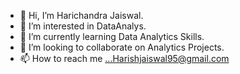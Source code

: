- 👋 Hi, I’m Harichandra Jaiswal.
- 👀 I’m interested in DataAnalys.
- 🌱 I’m currently learning Data Analytics Skills.
- 💞️ I’m looking to collaborate on Analytics Projects.
- 📫 How to reach me ...Harishjaiswal95@gmail.com

<!---
pujesh1923/pujesh1923 is a ✨ special ✨ repository because its `README.md` (this file) appears on your GitHub profile.
You can click the Preview link to take a look at your changes.
--->
